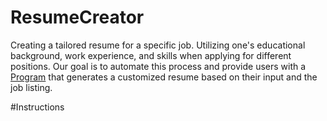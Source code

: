 # ResumeCreator
Creating a tailored resume for a specific job. Utilizing one's educational background, work experience, and skills when applying for different positions. 
Our goal is to automate this process and provide users with a [Program](https://docs.google.com/document/d/1no8bt4Vl_ngE7u_FqTtYrcEvz9cRQZMV-iriTJQQ_Ic/edit?usp=sharing) that generates a customized resume based on their input and the job listing.

#Instructions
